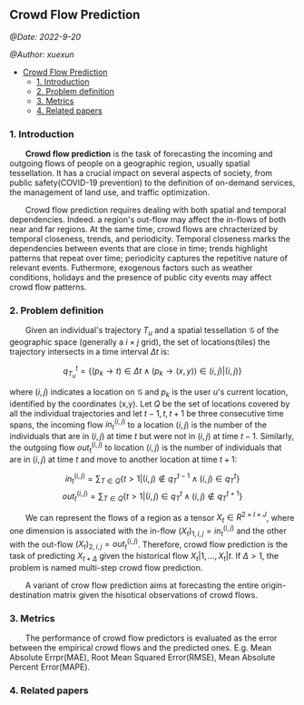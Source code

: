 ## Crowd Flow Prediction

*@Date: 2022-9-20*

*@Author: xuexun*

- [Crowd Flow Prediction](#crowd-flow-prediction)
  - [1. Introduction](#1-introduction)
  - [2. Problem definition](#2-problem-definition)
  - [3. Metrics](#3-metrics)
  - [4. Related papers](#4-related-papers)

### 1. Introduction

&emsp;&emsp;**Crowd flow prediction** is the task of forecasting the incoming and outgoing flows of people on a geographic region, usually spatial tessellation. It has a crucial impact on several aspects of society, from public safety(COVID-19 prevention) to the definition of on-demand services, the management of land use, and traffic optimization.

&emsp;&emsp;Crowd flow prediction requires dealing with both spatial and temporal dependencies. Indeed. a region's out-flow may affect the in-flows of both near and far regions. At the same time, crowd flows are chracterized by temporal closeness, trends, and periodicity. Temporal closeness marks the dependencies between events that are close in time; trends highlight patterns that repeat over time; periodicity captures the repetitive nature of relevant events. Futhermore, exogenous factors such as weather conditions, holidays and the presence of public city events may affect crowd flow patterns.

### 2. Problem definition

&emsp;&emsp;Given an individual's trajectory $T_u$ and a spatial tessellation $\mathcal{G}$ of the geographic space (generally a $i \times j$ grid), the set of locations(tiles) the trajectory intersects in a time interval $\Delta t$ is:

$$
q^t_{T_u} = \{(p_k \rightarrow t) \in \Delta t  \land (p_k \rightarrow (x,y)) \in (i,j) | (i,j)\}
$$

where $(i,j)$ indicates a location on $\mathcal{G}$ and $p_k$ is the user $u$'s current location, identified by the coordinates (x,y). Let $Q$ be the set of locations covered by all the individual trajectories and let $t-1, t ,t+1$ be three consecutive time spans, the incoming flow $in^{(i,j)}_t$ to a location $(i,j)$ is the number of the individuals that are in $(i,j)$ at time $t$ but were not in $(i,j)$ at time $t-1$. Similarly, the outgoing flow $out^{(i,j)}_t$ to location $(i,j)$ is the number of individuals that are in $(i,j)$ at time $t$ and move to another location at time $t+1$:

$$
in^{(i,j)}_t = \sum_{T \in Q}\{t > 1 | (i,j) \notin q^{t-1}_T \land (i,j) \in q^t_T \}
$$
$$
out^{(i,j)}_t = \sum_{T \in Q}\{t > 1 | (i,j) \in q^{t}_T \land (i,j) \notin q^{t+1}_T \}
$$

&emsp;&emsp;We can represent the flows of a region as a tensor $X_t \in R^{2 \times I \times J}$, where one dimension is associated with the in-flow $(X_t)_{1,i,j} = in^{(i,j)}_t$ and the other with the out-flow $(X_t)_{2,i,j} = out^{(i,j)}_t$. Therefore, crowd flow prediction is the task of predicting $X_{t+\Delta}$ given the historical flow ${X_t|1, ... , X_t|t}$. If $\Delta > 1$, the problem is named multi-step crowd flow prediction.

&emsp;&emsp;A variant of crow flow prediction aims at forecasting the entire origin-destination matrix given the hisotical observations of crowd flows.


### 3. Metrics

&emsp;&emsp;The performance of crowd flow predictors is evaluated as the error between the empirical crowd flows and the predicted ones. E.g. Mean Absolute Errpr(MAE), Root Mean Squared Error(RMSE), Mean Absolute Percent Error(MAPE).

### 4. Related papers

